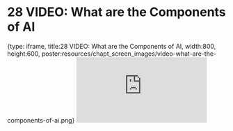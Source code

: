 # 28 VIDEO: What are the Components of AI
 
{type: iframe, title:28 VIDEO: What are the Components of AI, width:800, height:600, poster:resources/chapt_screen_images/video-what-are-the-components-of-ai.png}
![](https://hutchdatascience.org/AI_for_Decision_Makers/no_toc/video-what-are-the-components-of-ai.html)
 

 
